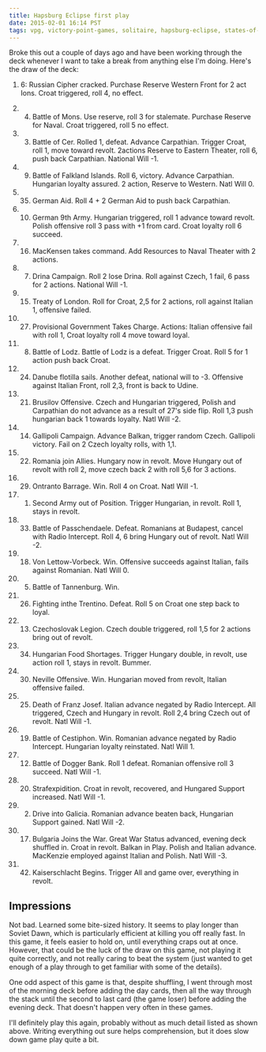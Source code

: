 ```yaml
---
title: Hapsburg Eclipse first play
date: 2015-02-01 16:14 PST
tags: vpg, victory-point-games, solitaire, hapsburg-eclipse, states-of-siege, leviloff, darin-a-leviloff
---
```


Broke this out a couple of days ago and have been working through the deck
whenever I want to take a break from anything else I'm doing. Here's the
draw of the deck:

1. 6: Russian Cipher cracked. Purchase Reserve Western Front for 2 act
Ions. Croat triggered, roll 4, no effect.

1. 4. Battle of Mons. Use reserve, roll 3 for stalemate. Purchase Reserve for Naval. Croat triggered, roll 5 no effect.

1. 3. Battle of Cer. Rolled 1, defeat. Advance Carpathian. Trigger Croat, roll 1, move toward revolt. 2actions Reserve to Eastern Theater, roll 6, push back Carpathian. National Will -1.

1. 9. Battle of Falkland Islands. Roll 6, victory. Advance Carpathian. Hungarian loyalty assured. 2 action, Reserve to Western. Natl Will 0.

1. 35.  German Aid. Roll 4 + 2 German Aid to push back Carpathian.

1. 10. German 9th Army. Hungarian triggered, roll 1 advance toward revolt. Polish offensive roll 3 pass with +1 from card. Croat loyalty roll 6 succeed.

1. 16. MacKensen takes command. Add Resources to Naval Theater with 2 actions.

1. 7. Drina Campaign. Roll 2 lose Drina. Roll against Czech, 1 fail, 6 pass for 2 actions. National Will -1.

1. 15. Treaty of London. Roll for Croat, 2,5 for 2 actions, roll against Italian 1, offensive failed.

1. 27. Provisional Government Takes Charge. Actions: Italian offensive fail with roll 1, Croat loyalty roll 4 move toward loyal.

1. 8. Battle of Lodz. Battle of Lodz is a defeat. Trigger Croat. Roll 5 for 1 action push back Croat.

1. 24. Danube flotilla sails. Another defeat, national will to -3. Offensive against Italian Front, roll 2,3, front is back to Udine.

1. 21. Brusilov Offensive. Czech and Hungarian triggered, Polish and Carpathian do not advance as a result of 27's side flip. Roll 1,3 push hungarian back 1 towards loyalty. Natl Will -2.

1. 14. Gallipoli Campaign. Advance Balkan, trigger random Czech. Gallipoli victory. Fail on 2 Czech loyalty rolls, with 1,1.

1. 22. Romania join Allies. Hungary now in revolt. Move Hungary out of revolt with roll 2, move czech back 2 with roll 5,6 for 3 actions.

1. 29. Ontranto Barrage. Win. Roll 4 on Croat. Natl Will -1.

1. 1. Second Army out of Position. Trigger Hungarian, in revolt. Roll 1, stays in revolt.

1. 33. Battle of Passchendaele. Defeat. Romanians at Budapest, cancel with Radio Intercept. Roll 4, 6 bring Hungary out of revolt. Natl Will -2.

1. 18. Von Lettow-Vorbeck. Win. Offensive succeeds against Italian, fails against Romanian. Natl Will 0.

1. 5. Battle of Tannenburg. Win.

1. 26. Fighting inthe Trentino. Defeat. Roll 5 on Croat one step back to loyal.

1. 13. Czechoslovak Legion. Czech double triggered, roll 1,5 for 2 actions bring out of revolt.

1. 34. Hungarian Food Shortages. Trigger Hungary double, in revolt, use action roll 1, stays in revolt. Bummer.

1. 30. Neville Offensive. Win. Hungarian moved from revolt, Italian offensive failed.

1. 25. Death of Franz Josef.  Italian advance negated by Radio Intercept. All triggered, Czech and Hungary in revolt. Roll 2,4 bring Czech out of revolt. Natl Will -1.

1. 19. Battle of Cestiphon. Win. Romanian advance negated by Radio Intercept. Hungarian loyalty reinstated. Natl Will 1.

1. 12. Battle of Dogger Bank. Roll 1 defeat. Romanian offensive roll 3 succeed. Natl Will -1.

1. 20. Strafexpidition. Croat in revolt, recovered, and Hungared Support increased. Natl Will -1.

1. 2. Drive into Galicia. Romanian advance beaten back, Hungarian Support gained. Natl Will -2.

1. 17. Bulgaria Joins the War. Great War Status advanced, evening deck shuffled in.  Croat in revolt. Balkan in Play. Polish and Italian advance. MacKenzie employed against Italian and Polish. Natl Will -3.

1. 42. Kaiserschlacht Begins. Trigger All and game over, everything in revolt.

## Impressions

Not bad. Learned some bite-sized history. It seems to play longer than Soviet
Dawn, which is particularly efficient at killing you off really fast. In this
game, it feels easier to hold on, until everything craps out at once. However,
that could be the luck of the draw on this game, not playing it quite correctly,
and not really caring to beat the system (just wanted to get enough of a play
through to get familiar with some of the details).

One odd aspect of this game is that, despite shuffling, I went through most of the
morning deck before adding the day cards, then all the way through the stack until
the second to last card (the game loser) before adding the evening deck. That doesn't
happen very often in these games.

I'll definitely play this again, probably without as much detail listed as shown
above. Writing everything out sure helps comprehension, but it does slow down
game play quite a bit.
